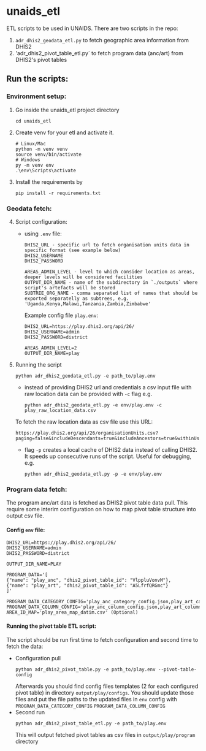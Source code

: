 # unaids_etl
ETL scripts to be used in UNAIDS. There are two scripts in the repo:
1. `adr_dhis2_geodata_etl.py` to fetch geographic area information from DHIS2
2. 'adr_dhis2_pivot_table_etl.py` to fetch program data (anc/art) from DHIS2's pivot tables

## Run the scripts:
### Environment setup:
1. Go inside the unaids_etl project directory
    ```
    cd unaids_etl
2. Create venv for your etl and activate it.
    ```
    # Linux/Mac
    python -m venv venv
    source venv/bin/activate
    # Windows
    py -m venv env 
    .\env\Scripts\activate
    ```

3. Install the requirements by
    ```
    pip install -r requirements.txt
    ```
### Geodata fetch: 
4. Script configuration:
    - using `.env` file:
        ```
        DHIS2_URL - specific url to fetch organisation units data in specific format (see example below)
        DHIS2_USERNAME
        DHIS2_PASSWORD

        AREAS_ADMIN_LEVEL - level to which consider location as areas, deeper levels will be considered facilities
        OUTPUT_DIR_NAME - name of the subdirectory in `./outputs` where script's artefacts will be stored
        SUBTREE_ORG_NAME - comma separated list of names that should be exported separatelly as subtrees, e.g. 'Uganda,Kenya,Malawi,Tanzania,Zambia,Zimbabwe'
        ```
        Example config file `play.env`:
        ```
        DHIS2_URL=https://play.dhis2.org/api/26/
        DHIS2_USERNAME=admin
        DHIS2_PASSWORD=district

        AREAS_ADMIN_LEVEL=2
        OUTPUT_DIR_NAME=play
        ```
1. Running the script
    ```
    python adr_dhis2_geodata_etl.py -e path_to/play.env
    ```
    
    - instead of providing DHIS2 url and credentials a csv input file with raw location data can be provided with `-c` flag e.g.
        ```
        python adr_dhis2_geodata_etl.py -e env/play.env -c play_raw_location_data.csv
        ```
     To fetch the raw location data as csv file use this URL:
     ```
     https://play.dhis2.org/api/26/organisationUnits.csv?paging=false&includeDescendants=true&includeAncestors=true&withinUserHierarchy=true&fields=id,name,displayName,shortName,path,ancestors,featureType,coordinates
    ``` 
     - flag `-p` creates a local cache of DHIS2 data instead of calling DHIS2. It speeds up consecutive runs of the script. Useful for debugging, e.g.
        ```
        python adr_dhis2_geodata_etl.py -p -e env/play.env 
        ```
### Program data fetch: 
The program anc/art data is fetched as DHIS2 pivot table data pull. This require some interim configuration on how to map pivot table structure into output csv file.
#### Config `env` file:
```
DHIS2_URL=https://play.dhis2.org/api/26/
DHIS2_USERNAME=admin
DHIS2_PASSWORD=district

OUTPUT_DIR_NAME=PLAY

PROGRAM_DATA='[
{"name": "play_anc", "dhis2_pivot_table_id": "VlppluVonvM"},
{"name": "play_art", "dhis2_pivot_table_id": "A5LfrfQRGmc"}
]'

PROGRAM_DATA_CATEGORY_CONFIG='play_anc_category_config.json,play_art_category_config.json'
PROGRAM_DATA_COLUMN_CONFIG='play_anc_column_config.json,play_art_column_config.json'
AREA_ID_MAP='play_area_map_datim.csv' (Optional)
```
#### Running the pivot table ETL script:
The script should be run first time to fetch configuration and second time to fetch the data:
* Configuration pull
    ```
    python adr_dhis2_pivot_table.py -e path_to/play.env --pivot-table-config
    ```
    Afterwards you should find config files templates (2 for each configured pivot table) in directory `output/play/configs`. You should update those files and put the file paths to the updated files in `env` config with `PROGRAM_DATA_CATEGORY_CONFIG` `PROGRAM_DATA_COLUMN_CONFIG` 
* Second run
    ```
    python adr_dhis2_pivot_table_etl.py -e path_to/play.env
    ```
    This will output fetched pivot tables as csv files in `output/play/program` directory
